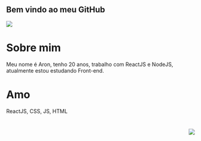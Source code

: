 ## Bem vindo ao meu GitHub

<img src="https://media1.tenor.com/images/52ea7d449a5402030a3432fd3c94aa99/tenor.gif?itemid=13119051">


# Sobre mim
 Meu nome é Aron, tenho 20 anos, trabalho com ReactJS e NodeJS, atualmente estou estudando Front-end.

# Amo
ReactJS, CSS, JS, HTML

# 

<img src="https://media1.tenor.com/images/cf20ebeadcadcd54e6778dac16357644/tenor.gif?itemid=10805514" align="right">

